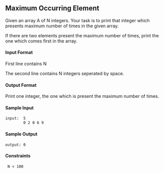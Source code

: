 ## **Maximum Occurring Element**

Given an array A of N integers. Your task is to print that integer which presents maximum number of times in the given array.

If there are two elements present the maximum number of times, print the one which comes first in the array.

#### **Input Format**

First line contains N

The second line contains N integers seperated by space.

#### **Output Format**

Print one integer, the one which is present the maximum number of times.

#### **Sample Input**
    input:  5
            0 2 0 6 9

#### **Sample Output**
    output: 0

#### **Constraints**
     N < 100